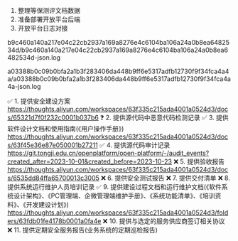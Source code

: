 1. 整理等保测评文档数据
2. 准备部署开放平台后端
3. 开放平台日志对接

b9c460a140a217e04c22cb2937a169a8276e4c6104ba106a24a0b8ea6482534d/b9c460a140a217e04c22cb2937a169a8276e4c6104ba106a24a0b8ea6482534d-json.log

a03388b0c09b0bfa2a1b3f283406da448b9ff6e5317adfb12730f9f34fca4a4a/a03388b0c09b0bfa2a1b3f283406da448b9ff6e5317adfb12730f9f34fca4a4a-json.log

✅  1. 提供安全建设方案 
    https://thoughts.aliyun.com/workspaces/63f335c215ada4001a0524d3/docs/65321d7f0f232c0001b037b6
❓  2. 提供源代码中恶意代码检测记录
✅  3. 提供软件设计文档和使用指南(《用户操作手册》)
    https://thoughts.aliyun.com/workspaces/63f335c215ada4001a0524d3/docs/63f45e36e87e050001b27211
✅  4. 提供源代码审计记录
    https://git.tongji.edu.cn/openplatform/open-platform/-/audit_events?created_after=2023-10-01&created_before=2023-10-23
❌  5. 提供验收报告
    https://thoughts.aliyun.com/workspaces/63f335c215ada4001a0524d3/docs/6535dd84ffa65700013c3005
❌  6. 提供安全测试报告
❌  7. 提供交付清单
❌  8. 提供系统运行维护人员培训记录
✅  9. 提供建设过程文档和运行维护文档(《软件系统设计架构》、《PC管理端、企微管理端维护手册》、《系统功能清单》、《培训资料》、《开发建设计划》)
    https://thoughts.aliyun.com/workspaces/63f335c215ada4001a0524d3/folders/63fdb01fe4178b0001a0fa4e
❌  10. 提供与选定的服务供应商签订相关协议
❌  11. 提供定期安全服务报告(业务系统的定期巡检报告)